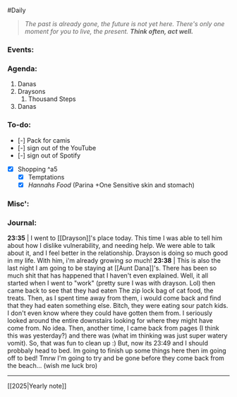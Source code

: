 #Daily
>*The past is already gone, the future is not yet here. There's only one moment for you to live, the present.*
>***Think often, act well.***
### Events:

### Agenda:
1. Danas
2. Draysons
	1. Thousand Steps
3. Danas
### To-do:
- [-] Pack for camis
- [-] sign out of the YouTube
- [-] sign out of Spotify
- [x] Shopping ^a5
	- [x] Temptations
	- [x] *Hannahs Food*
		(Parina +One Sensitive skin and stomach)
### Misc':

### Journal:
**23:35** | I went to [[Drayson]]'s place today. This time I was able to tell him about how I dislike vulnerability, and needing help. We were able to talk about it, and I feel better in the relationship. Drayson is doing so much good in my life. With him, i'm already growing *so* much!
**23:38** | This is also the last night I am going to be staying at [[Aunt Dana]]'s. There has been so much shit that has happened that I haven't  even explained. Well, it all started when I went to "work" (pretty sure I was with drayson. Lol) then came back to see that they had eaten The zip lock bag of cat food, the treats. Then, as I spent time away from them, i would come back and find that they had eaten something else. Bitch, they were eating sour patch kids. I don't even know where they could have gotten them from. I seriously looked around the entire downstairs looking for where they might have come from. No idea. Then, another time, I came back from pages (I think this was yesterday?) and there was (what im thinking was just super watery vomit). So, that was fun to clean up :) But, now its 23:49 and I should probbaly head to bed. Im going to finish up some things here then im going off to bed! Tmrw I'm going to try and be gone before they come back from the beach... (wish me luck bro) 

---
[[2025|Yearly note]]
